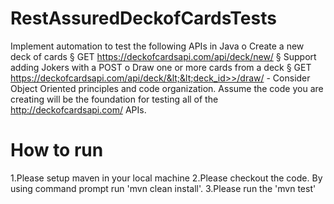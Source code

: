 # RestAssuredDeckofCardsTests
Implement automation to test the following APIs in Java  o   Create a new deck of cards  §  GET https://deckofcardsapi.com/api/deck/new/  §  Support adding Jokers with a POST  o   Draw one or more cards from a deck  §  GET https://deckofcardsapi.com/api/deck/&lt;&lt;deck_id>>/draw/  -          Consider Object Oriented principles and code organization. Assume the code you are creating will be the foundation for testing all of the http://deckofcardsapi.com/ APIs.


# How to run

1.Please setup maven in your local machine
2.Please checkout  the code. By using command prompt run 'mvn clean install'.
3.Please run the 'mvn test'


